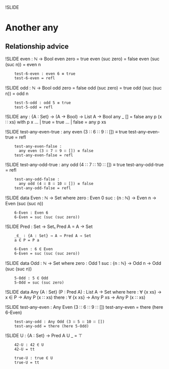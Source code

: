 !SLIDE

   Another any
===================
Relationship advice
-------------------

!SLIDE
        even : ℕ → Bool
        even zero = true
        even (suc zero) = false
        even (suc (suc n)) = even n

        test-6-even : even 6 ≡ true
        test-6-even = refl        

!SLIDE
        odd : ℕ → Bool
        odd zero = false
        odd (suc zero) = true
        odd (suc (suc n)) = odd n

        test-5-odd : odd 5 ≡ true
        test-5-odd = refl

!SLIDE
        any : {A : Set} → (A → Bool) → List A → Bool
        any _ [] = false
        any p (x ∷ xs) with p x
        ... | true = true
        ... | false = any p xs

!SLIDE
        test-any-even-true : 
          any even (3 ∷ 6 ∷ 9 ∷ []) ≡ true
        test-any-even-true = refl

        test-any-even-false : 
          any even (3 ∷ 7 ∷ 9 ∷ []) ≡ false
        test-any-even-false = refl

!SLIDE
        test-any-odd-true : 
          any odd (4 ∷ 7 ∷ 10 ∷ []) ≡ true
        test-any-odd-true = refl

        test-any-odd-false : 
          any odd (4 ∷ 8 ∷ 10 ∷ []) ≡ false
        test-any-odd-false = refl

!SLIDE
        data Even : ℕ → Set where
          zero : Even 0
          suc : {n : ℕ} → Even n → Even (suc (suc n))

        6-Even : Even 6
        6-Even = suc (suc (suc zero))

!SLIDE
        Pred : Set → Set₁
        Pred A = A → Set

        _∈_ : {A : Set} → A → Pred A → Set
        a ∈ P = P a

        6-Even : 6 ∈ Even
        6-Even = suc (suc (suc zero))

!SLIDE
        data Odd : ℕ → Set where
          zero : Odd 1
          suc : {n : ℕ} → Odd n → Odd (suc (suc n))

        5-Odd : 5 ∈ Odd
        5-Odd = suc (suc zero)

!SLIDE
        data Any {A : Set} (P : Pred A) : 
               List A → Set where
          here :  ∀ {x xs} → x ∈ P → Any P (x ∷ xs)
          there : ∀ {x xs} → Any P xs → Any P (x ∷ xs)

!SLIDE
        test-any-even : Any Even (3 ∷ 6 ∷ 9 ∷ [])
        test-any-even = there (here 6-Even)

        test-any-odd : Any Odd (3 ∷ 5 ∷ 10 ∷ [])
        test-any-odd = there (here 5-Odd)

!SLIDE
        U : {A : Set} → Pred A
        U _ = ⊤

        42-U : 42 ∈ U
        42-U = tt

        true-U : true ∈ U
        true-U = tt

<div style="display: none;">

And now for a brief excursion into more fun with relations

!SLIDE
        Universal : {A : Set} → Pred A → Set
        Universal P = ∀ a → a ∈ P

        U-Universal : {A : Set} → Universal {A} U
        U-Universal _ = tt

!SLIDE
        _∪_ : {A : Set} → Pred A → Pred A → Pred A
        P ∪ Q = λ a → P a ⊎ Q a

        evenOrOdd : Universal (Even ∪ Odd)
        evenOrOdd 0 = inj₁ zero
        evenOrOdd 1 = inj₂ zero
        evenOrOdd (suc n) with evenOrOdd n
        ... | inj₁ p = inj₂ (evenSucOdd p) where
          evenSucOdd : ∀ {n} → Even n → Odd (suc n)
          evenSucOdd zero = zero
          evenSucOdd (suc n) = suc (evenSucOdd n)
        ... | inj₂ p = inj₁ (oddSucEven p) where
          oddSucEven : ∀ {n} → Odd n → Even (suc n)
          oddSucEven zero = suc zero
          oddSucEven (suc n) = suc (oddSucEven n)

!SLIDE
        ∅ : {A : Set} → Pred A
        ∅ _ = ⊥

        _∉_ : {A : Set} → A → Pred A → Set
        a ∉ P = ¬ (a ∈ P)

        42-¬∅ : 42 ∉ ∅
        42-¬∅ ()

        true-¬∅ : true ∉ ∅
        true-¬∅ ()

!SLIDE
        Empty : {A : Set} → Pred A → Set
        Empty P = ∀ a → a ∉ P

        ∅-Empty : {A : Set} → Empty {A} ∅
        ∅-Empty _ ()

        ∁∅-Universal : {A : Set} → Universal {A} (∁ ∅)
        ∁∅-Universal _ ()

        ∁U-Empty : {A : Set} → Empty {A} (∁ U)
        ∁U-Empty _ ∁U = ∁U tt
